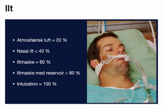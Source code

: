 # Ilt
![](BearImages/DCCEBAF2-027B-451F-B241-C348E6E9FC81-71192-0001149EBF585358/E88FAAE2-8987-484C-B7A4-7BCEAD3A8031.png)

<!-- #anki/deck/Medicine #anki/tag/med/Acute care# -->

<!-- {BearID:AB05617C-B891-4ECD-B3F6-61727DD0E2BC-71192-0001148BD38888D4} -->
